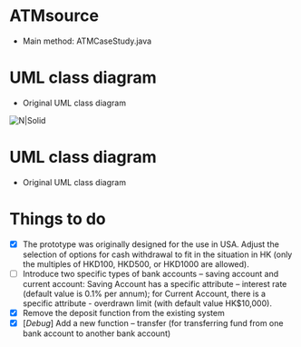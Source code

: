 # ATMsource
  - Main method: ATMCaseStudy.java

# UML class diagram
  - Original UML class diagram
  
![N|Solid](https://i.imgur.com/HMRwHd3r.jpg)

# UML class diagram
  - Original UML class diagram
  
# Things to do  
- [X] The prototype was originally designed for the use in USA. Adjust the selection of
      options for cash withdrawal to fit in the situation in HK (only the multiples of
      HKD100, HKD500, or HKD1000 are allowed).
- [ ] Introduce two specific types of bank accounts – saving account and current account:
      Saving Account has a specific attribute – interest rate (default value is 0.1% per
      annum); for Current Account, there is a specific attribute - overdrawn limit (with
      default value HK$10,000).
- [X] Remove the deposit function from the existing system
- [X] [*Debug*] Add a new function – transfer (for transferring fund from one bank account to another
      bank account)
